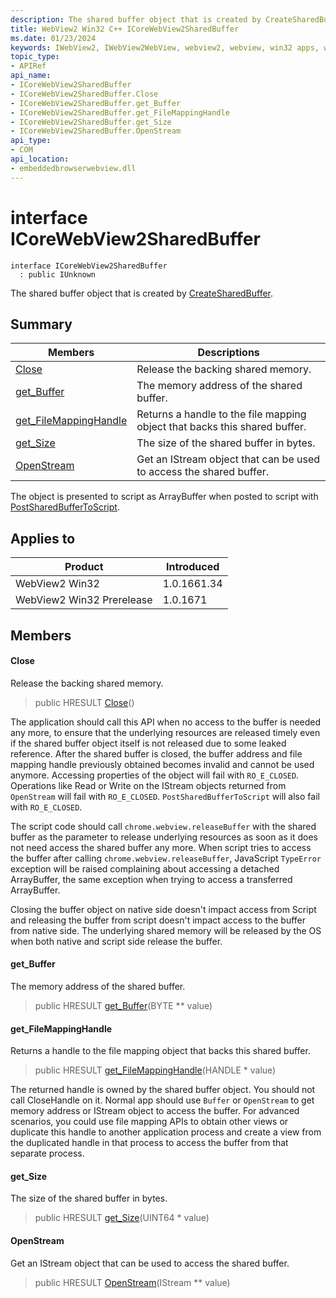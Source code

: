 ```yaml
---
description: The shared buffer object that is created by CreateSharedBuffer.
title: WebView2 Win32 C++ ICoreWebView2SharedBuffer
ms.date: 01/23/2024
keywords: IWebView2, IWebView2WebView, webview2, webview, win32 apps, win32, edge, ICoreWebView2, ICoreWebView2Controller, browser control, edge html, ICoreWebView2SharedBuffer
topic_type: 
- APIRef
api_name:
- ICoreWebView2SharedBuffer
- ICoreWebView2SharedBuffer.Close
- ICoreWebView2SharedBuffer.get_Buffer
- ICoreWebView2SharedBuffer.get_FileMappingHandle
- ICoreWebView2SharedBuffer.get_Size
- ICoreWebView2SharedBuffer.OpenStream
api_type:
- COM
api_location:
- embeddedbrowserwebview.dll
---
```


# interface ICoreWebView2SharedBuffer

```
interface ICoreWebView2SharedBuffer
  : public IUnknown
```

The shared buffer object that is created by [CreateSharedBuffer](/microsoft-edge/webview2/reference/win32/icorewebview2environment12#createsharedbuffer).

## Summary

 Members                        | Descriptions
--------------------------------|---------------------------------------------
[Close](#close) | Release the backing shared memory.
[get_Buffer](#get_buffer) | The memory address of the shared buffer.
[get_FileMappingHandle](#get_filemappinghandle) | Returns a handle to the file mapping object that backs this shared buffer.
[get_Size](#get_size) | The size of the shared buffer in bytes.
[OpenStream](#openstream) | Get an IStream object that can be used to access the shared buffer.

The object is presented to script as ArrayBuffer when posted to script with [PostSharedBufferToScript](/microsoft-edge/webview2/reference/win32/icorewebview2_17#postsharedbuffertoscript).

## Applies to

Product                         | Introduced
--------------------------------|---------------------------------------------
WebView2 Win32            |    1.0.1661.34
WebView2 Win32 Prerelease |    1.0.1671

## Members

#### Close

Release the backing shared memory.

> public HRESULT [Close](#close)()

The application should call this API when no access to the buffer is needed any more, to ensure that the underlying resources are released timely even if the shared buffer object itself is not released due to some leaked reference. After the shared buffer is closed, the buffer address and file mapping handle previously obtained becomes invalid and cannot be used anymore. Accessing properties of the object will fail with `RO_E_CLOSED`. Operations like Read or Write on the IStream objects returned from `OpenStream` will fail with `RO_E_CLOSED`. `PostSharedBufferToScript` will also fail with `RO_E_CLOSED`.

The script code should call `chrome.webview.releaseBuffer` with the shared buffer as the parameter to release underlying resources as soon as it does not need access the shared buffer any more. When script tries to access the buffer after calling `chrome.webview.releaseBuffer`, JavaScript `TypeError` exception will be raised complaining about accessing a detached ArrayBuffer, the same exception when trying to access a transferred ArrayBuffer.

Closing the buffer object on native side doesn't impact access from Script and releasing the buffer from script doesn't impact access to the buffer from native side. The underlying shared memory will be released by the OS when both native and script side release the buffer.

#### get_Buffer

The memory address of the shared buffer.

> public HRESULT [get_Buffer](#get_buffer)(BYTE ** value)

#### get_FileMappingHandle

Returns a handle to the file mapping object that backs this shared buffer.

> public HRESULT [get_FileMappingHandle](#get_filemappinghandle)(HANDLE * value)

The returned handle is owned by the shared buffer object. You should not call CloseHandle on it. Normal app should use `Buffer` or `OpenStream` to get memory address or IStream object to access the buffer. For advanced scenarios, you could use file mapping APIs to obtain other views or duplicate this handle to another application process and create a view from the duplicated handle in that process to access the buffer from that separate process.

#### get_Size

The size of the shared buffer in bytes.

> public HRESULT [get_Size](#get_size)(UINT64 * value)

#### OpenStream

Get an IStream object that can be used to access the shared buffer.

> public HRESULT [OpenStream](#openstream)(IStream ** value)

